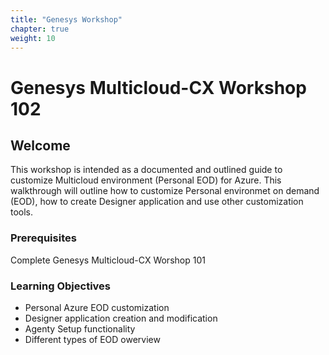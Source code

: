 ```yaml
---
title: "Genesys Workshop"
chapter: true
weight: 10
---
```


# Genesys Multicloud-CX Workshop 102

## Welcome

This workshop is intended as a documented and outlined guide to customize Multicloud environment (Personal EOD) for Azure. This walkthrough will outline how to customize Personal environmet on demand (EOD), how to create Designer application and use other customization tools. 

### Prerequisites

Complete Genesys Multicloud-CX Worshop 101


### Learning Objectives
-	Personal Azure EOD customization
-	Designer application creation and modification
-	Agenty Setup functionality 
-	Different types of EOD owerview
